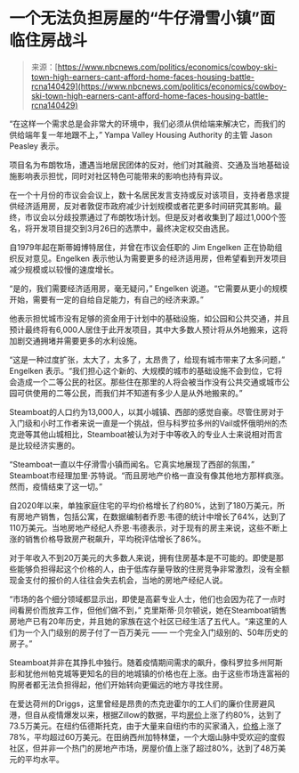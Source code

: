 <!--yml

category: 未分类

date: 2024-05-27 14:43:14

-->

# 一个无法负担房屋的“牛仔滑雪小镇”面临住房战斗

> 来源：[https://www.nbcnews.com/politics/economics/cowboy-ski-town-high-earners-cant-afford-home-faces-housing-battle-rcna140429](https://www.nbcnews.com/politics/economics/cowboy-ski-town-high-earners-cant-afford-home-faces-housing-battle-rcna140429)

“在这样一个需求总是会非常大的环境中，我们必须从供给端来解决它，而我们的供给端年复一年地跟不上，” Yampa Valley Housing Authority 的主管 Jason Peasley 表示。

项目名为布朗牧场，遭遇当地居民团体的反对，他们对其融资、交通及当地基础设施影响表示担忧，同时对社区特色可能带来的影响也持有异议。

在一个十月份的市议会会议上，数十名居民发言支持或反对该项目，支持者恳求提供经济适用房，反对者敦促市政府减少计划规模或者花更多时间研究其影响。最终，市议会以分歧投票通过了布朗牧场计划。但是反对者收集到了超过1,000个签名，将开发项目提交到3月26日的选票中，最终决定权交由选民。

自1979年起在斯蒂姆博特居住，并曾在市议会任职的 Jim Engelken 正在协助组织反对意见。Engelken 表示他认为需要更多的经济适用房，但希望看到开发项目减少规模或以较慢的速度增长。

“是的，我们需要经济适用房，毫无疑问，” Engelken 说道。“它需要从更小的规模开始，需要有一定的自给自足能力，有自己的经济来源。”

他表示担忧城市没有足够的资金用于计划中的基础设施，如公园和公共交通，并且预计最终将有6,000人居住于此开发项目，其中大多数人预计将从外地搬来，这将加剧交通拥堵并需要更多的水利设施。

“这是一种过度扩张，太大了，太多了，太昂贵了，给现有城市带来了太多问题，” Engelken 表示。“我们担心这个新的、大规模的城市的基础设施不会到位，它将会造成一个二等公民的社区。那些住在那里的人将会被当作没有公共交通或城市公园可供使用的二等公民，而我们并不知道有多少人是从外地搬来的。”

Steamboat的人口约为13,000人，以其小城镇、西部的感觉自豪。尽管住房对于入门级和小时工作者来说一直是一个挑战，但与科罗拉多州的Vail或怀俄明州的杰克逊等其他山城相比，Steamboat被认为对于中等收入的专业人士来说相对而言是比较经济实惠的。

“Steamboat一直以牛仔滑雪小镇而闻名。它真实地展现了西部的氛围，” Steamboat市经理加里·苏特说。“而且房地产价格一直没有像其他地方那样疯涨。然而，疫情结束了这一切。”

自2020年以来，单独家庭住宅的平均价格增长了约80%，达到了180万美元，所有房地产销售，包括公寓，在数据编制者乔恩·韦德的统计中增长了64%，达到了110万美元。当地房地产经纪人乔恩·韦德表示，对于现有的房主来说，这些不断上涨的销售价格导致房产税飙升，平均税评估增长了86%。

对于年收入不到20万美元的大多数人来说，拥有住房基本是不可能的。即使是那些能够负担得起这个价格的人，由于低库存量导致的住房竞争非常激烈，没有全额现金支付的报价的人往往会失去机会，当地的房地产经纪人说。

“市场的各个细分领域都显示出，即使是高薪专业人士，他们也会因为花了一点时间看房价而放弃工作，但他们做不到，” 克里斯蒂·贝尔顿说，她在Steamboat销售房地产已有20年历史，并且她的家族在这个社区已经生活了五代人。“来这里的人们为一个入门级别的房子付了一百万美元 —— 一个完全入门级别的、50年历史的房子。”

Steamboat并非在其挣扎中独行。随着疫情期间需求的飙升，像科罗拉多州阿斯彭和犹他州帕克城等更知名的目的地城镇的价格也在上涨。由于这些市场连富裕的购房者都无法负担得起，他们开始转向更偏远的地方寻找住房。

在爱达荷州的Driggs，这里曾经是昂贵的杰克逊霍尔的工人们的廉价住房避风港，但自从疫情爆发以来，根据Zillow的数据，平均[房价](https://www.zillow.com/home-values/49324/driggs-id/)上涨了约80%，达到了73.5万美元。在纽约伍德斯托克，由于大量来自纽约市的买家涌入，[价格](https://www.zillow.com/home-values/62615/woodstock-ny-12498/)上涨了78%，平均超过60万美元。在田纳西州加特林堡，一个大烟山脉中受欢迎的度假社区，但并非一个热门的房地产市场，房屋价值上涨了超过80%，达到了48万美元的平均水平。
